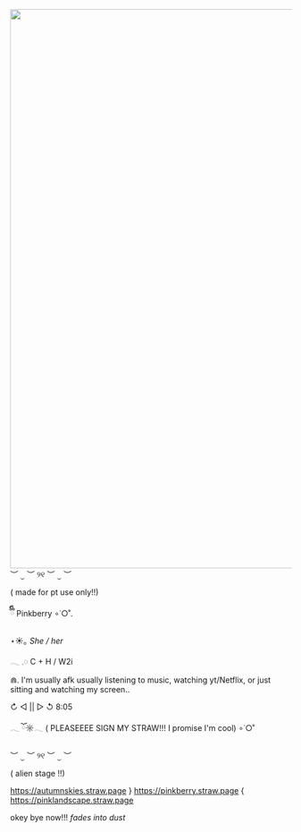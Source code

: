 <img src="https://i.pinimg.com/736x/19/29/b9/1929b9680bcf014daa963753e84e6c0c.jpg" width="1000">
︶ ⏝ ︶ ୨୧ ︶ ⏝ ︶

( made for pt use only!!)

ྀིྀི Pinkberry ∘˙○˚.

⋆☀︎｡ *She / her*

𓂃 𓈒𓏸 C + H / W2i 

⋒. I'm  usually afk usually listening to music, watching yt/Netflix, or just sitting and watching my screen..

↻ ◁ || ▷ ↺  8:05

𓂃 ོ☼𓂃 ( PLEASEEEE SIGN MY STRAW!!! I promise I'm cool) ∘˙○˚

︶ ⏝ ︶ ୨୧ ︶ ⏝ ︶

( alien stage !!)


https://autumnskies.straw.page } https://pinkberry.straw.page { https://pinklandscape.straw.page

okey bye now!!! *fades into dust*
